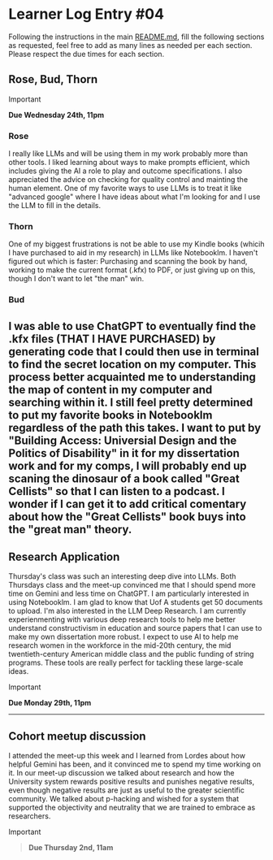 # Learner Log Entry #04

Following the instructions in the main [README.md](README.md/#entries-instructions), fill the following sections as requested, feel free to add as many lines as needed per each section. Please respect the due times for each section.

## Rose, Bud, Thorn

> [!IMPORTANT]
> **Due Wednesday 24th, 11pm**

### Rose
I really like LLMs and will be using them in my work probably more than other tools. I liked learning about ways to make prompts efficient, which includes giving the AI a role to play and outcome specifications. I also appreciated the advice on checking for quality control and mainting the human element. One of my favorite ways to use LLMs is to treat it like "advanced google" where I have ideas about what I'm looking for and I use the LLM to fill in the details. 

### Thorn
One of my biggest frustrations is not be able to use my Kindle books (whicih I have purchased to aid in my research) in LLMs like Notebooklm. I haven't figured out which is faster: Purchasing and scanning the book by hand, working to make the current format (.kfx) to PDF, or just giving up on this, though I don't want to let "the man" win.


### Bud
I was able to use ChatGPT to eventually find the .kfx files (THAT I HAVE PURCHASED) by generating code that I could then use in terminal to find the secret location on my computer. This process better acquainted me to understanding the map of content in my computer and searching within it. I still feel pretty determined to put my favorite books in Notebooklm regardless of the path this takes. I want to put by "Building Access: Universial Design and the Politics of Disability" in it for my dissertation work and for my comps, I will probably end up scaning the dinosaur of a book called "Great Cellists" so that I can listen to a podcast. I wonder if I can get it to add critical comentary about how the "Great Cellists" book buys into the "great man" theory. 
---

## Research Application

Thursday's class was such an interesting deep dive into LLMs. Both Thursdays class and the meet-up convinced me that I should spend more time on Gemini and less time on ChatGPT. I am particularly interested in using Notebooklm. I am glad to know that Uof A students get 50 documents to upload. I'm also interested in the LLM Deep Research. I am currently experienmenting with various deep research tools to help me better understand constructivism in education and source papers that I can use to make my own dissertation more robust. I expect to use AI to help me research women in the workforce in the mid-20th century, the mid twentieth-century American middle class and the public funding of string programs. These tools are really perfect for tackling these large-scale ideas.

> [!IMPORTANT]
> **Due Monday 29th, 11pm**


---

## Cohort meetup discussion
I attended the meet-up this week and I learned from Lordes about how helpful Gemini has been, and it convinced me to spend my time working on it. In our meet-up discussion we talked about research and how the University system rewards positive results and punishes negative results, even though negative results are just as useful to the greater scientific community. We talked about p-hacking and wished for a system that supported the objectivity and neutrality that we are trained to embrace as researchers. 

> [!IMPORTANT]

> **Due Thursday 2nd, 11am**

